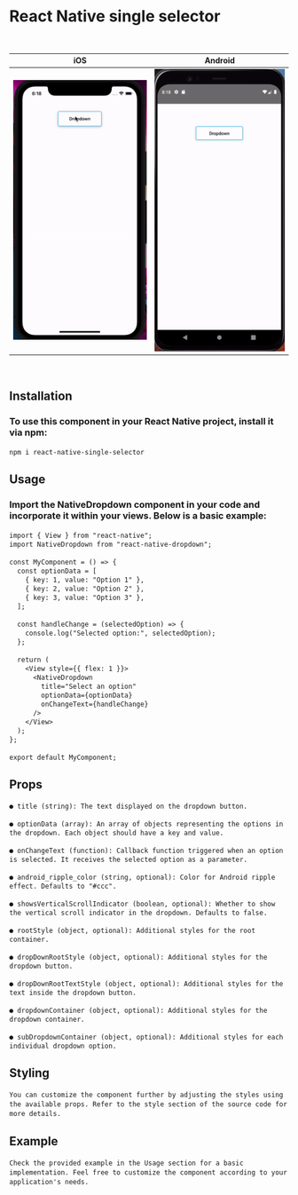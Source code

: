 # React Native single selector

<br>

| iOS                             | Android                                  |
| ------------------------------- | ---------------------------------------- |
| ![for iOS](src/assests/ios.gif) | ![for Android](src/assests/androidI.gif) |

<br>

## Installation

### To use this component in your React Native project, install it via npm:

`npm i react-native-single-selector`

## Usage

### Import the NativeDropdown component in your code and incorporate it within your views. Below is a basic example:

```import React from "react";
import { View } from "react-native";
import NativeDropdown from "react-native-dropdown";

const MyComponent = () => {
  const optionData = [
    { key: 1, value: "Option 1" },
    { key: 2, value: "Option 2" },
    { key: 3, value: "Option 3" },
  ];

  const handleChange = (selectedOption) => {
    console.log("Selected option:", selectedOption);
  };

  return (
    <View style={{ flex: 1 }}>
      <NativeDropdown
        title="Select an option"
        optionData={optionData}
        onChangeText={handleChange}
      />
    </View>
  );
};

export default MyComponent;
```

## Props

```
● title (string): The text displayed on the dropdown button.

● optionData (array): An array of objects representing the options in the dropdown. Each object should have a key and value.

● onChangeText (function): Callback function triggered when an option is selected. It receives the selected option as a parameter.

● android_ripple_color (string, optional): Color for Android ripple effect. Defaults to "#ccc".

● showsVerticalScrollIndicator (boolean, optional): Whether to show the vertical scroll indicator in the dropdown. Defaults to false.

● rootStyle (object, optional): Additional styles for the root container.

● dropDownRootStyle (object, optional): Additional styles for the dropdown button.

● dropDownRootTextStyle (object, optional): Additional styles for the text inside the dropdown button.

● dropdownContainer (object, optional): Additional styles for the dropdown container.

● subDropdownContainer (object, optional): Additional styles for each individual dropdown option.
```

## Styling

`You can customize the component further by adjusting the styles using the available props. Refer to the style section of the source code for more details.`

## Example

`Check the provided example in the Usage section for a basic implementation. Feel free to customize the component according to your application's needs.`
